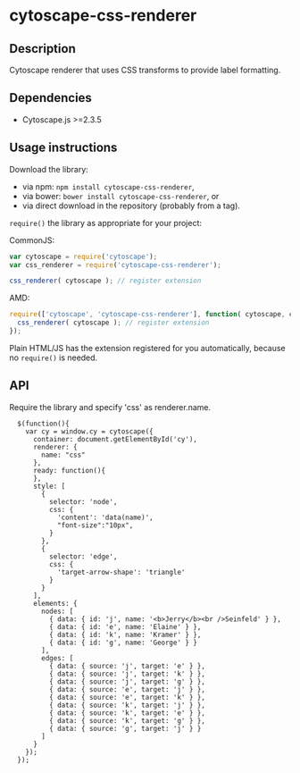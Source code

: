 cytoscape-css-renderer
================================================================================


## Description

Cytoscape renderer that uses CSS transforms to provide label formatting.


## Dependencies

 * Cytoscape.js >=2.3.5


## Usage instructions

Download the library:
 * via npm: `npm install cytoscape-css-renderer`,
 * via bower: `bower install cytoscape-css-renderer`, or
 * via direct download in the repository (probably from a tag).

`require()` the library as appropriate for your project:

CommonJS:
```js
var cytoscape = require('cytoscape');
var css_renderer = require('cytoscape-css-renderer');

css_renderer( cytoscape ); // register extension
```

AMD:
```js
require(['cytoscape', 'cytoscape-css-renderer'], function( cytoscape, css_renderer ){
  css_renderer( cytoscape ); // register extension
});
```

Plain HTML/JS has the extension registered for you automatically, because no `require()` is needed.


## API

Require the library and specify 'css' as renderer.name.

```
  $(function(){
    var cy = window.cy = cytoscape({
      container: document.getElementById('cy'),
      renderer: {
        name: "css"
      },
      ready: function(){
      },
      style: [
        {
          selector: 'node',
          css: {
            'content': 'data(name)',
            "font-size":"10px",
          }
        },
        {
          selector: 'edge',
          css: {
            'target-arrow-shape': 'triangle'
          }
        }
      ],
      elements: {
        nodes: [
          { data: { id: 'j', name: '<b>Jerry</b><br />Seinfeld' } },
          { data: { id: 'e', name: 'Elaine' } },
          { data: { id: 'k', name: 'Kramer' } },
          { data: { id: 'g', name: 'George' } }
        ],
        edges: [
          { data: { source: 'j', target: 'e' } },
          { data: { source: 'j', target: 'k' } },
          { data: { source: 'j', target: 'g' } },
          { data: { source: 'e', target: 'j' } },
          { data: { source: 'e', target: 'k' } },
          { data: { source: 'k', target: 'j' } },
          { data: { source: 'k', target: 'e' } },
          { data: { source: 'k', target: 'g' } },
          { data: { source: 'g', target: 'j' } }
        ]
      }
    });
  });

```
